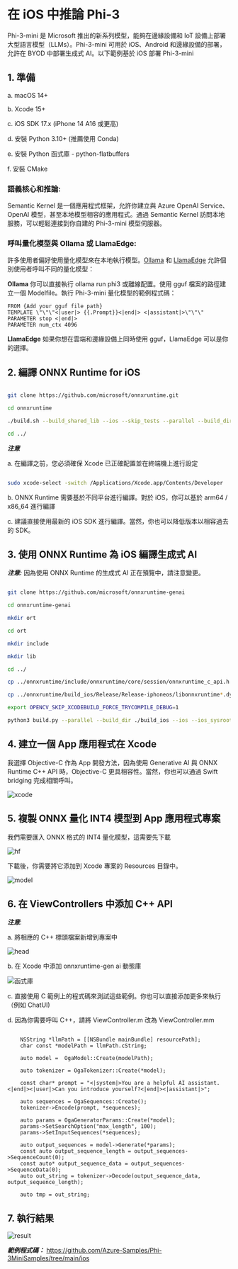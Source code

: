 ﻿# **在 iOS 中推論 Phi-3**

Phi-3-mini 是 Microsoft 推出的新系列模型，能夠在邊緣設備和 IoT 設備上部署大型語言模型（LLMs）。Phi-3-mini 可用於 iOS、Android 和邊緣設備的部署，允許在 BYOD 中部署生成式 AI。以下範例基於 iOS 部署 Phi-3-mini

## **1. 準備**

a. macOS 14+

b. Xcode 15+

c. iOS SDK 17.x (iPhone 14 A16 或更高)

d. 安裝 Python 3.10+ (推薦使用 Conda)

e. 安裝 Python 函式庫 - python-flatbuffers

f. 安裝 CMake

### 語義核心和推論:

Semantic Kernel 是一個應用程式框架，允許你建立與 Azure OpenAI Service、OpenAI 模型，甚至本地模型相容的應用程式。通過 Semantic Kernel 訪問本地服務，可以輕鬆連接到你自建的 Phi-3-mini 模型伺服器。

### 呼叫量化模型與 Ollama 或 LlamaEdge:

許多使用者偏好使用量化模型來在本地執行模型。[Ollama](https://ollama.com) 和 [LlamaEdge](https://llamaedge.com) 允許個別使用者呼叫不同的量化模型：

**Ollama**
你可以直接執行 ollama run phi3 或離線配置。使用 gguf 檔案的路徑建立一個 Modelfile。執行 Phi-3-mini 量化模型的範例程式碼：

```
FROM {Add your gguf file path}
TEMPLATE \"\"\"<|user|> {{.Prompt}}<|end|> <|assistant|>\"\"\"
PARAMETER stop <|end|>
PARAMETER num_ctx 4096
```

**LlamaEdge**
如果你想在雲端和邊緣設備上同時使用 gguf，LlamaEdge 可以是你的選擇。

## **2. 編譯 ONNX Runtime for iOS**

```bash

git clone https://github.com/microsoft/onnxruntime.git

cd onnxruntime

./build.sh --build_shared_lib --ios --skip_tests --parallel --build_dir ./build_ios --ios --apple_sysroot iphoneos --osx_arch arm64 --apple_deploy_target 17.5 --cmake_generator Xcode --config Release

cd ../

```

***注意***

a. 在編譯之前，您必須確保 Xcode 已正確配置並在終端機上進行設定

```bash

sudo xcode-select -switch /Applications/Xcode.app/Contents/Developer

```

b. ONNX Runtime 需要基於不同平台進行編譯。對於 iOS，你可以基於 arm64 / x86_64 進行編譯

c. 建議直接使用最新的 iOS SDK 進行編譯。當然，你也可以降低版本以相容過去的 SDK。

## **3. 使用 ONNX Runtime 為 iOS 編譯生成式 AI**

***注意:*** 因為使用 ONNX Runtime 的生成式 AI 正在預覽中，請注意變更。

```bash

git clone https://github.com/microsoft/onnxruntime-genai

cd onnxruntime-genai

mkdir ort

cd ort

mkdir include

mkdir lib

cd ../

cp ../onnxruntime/include/onnxruntime/core/session/onnxruntime_c_api.h ort/include

cp ../onnxruntime/build_ios/Release/Release-iphoneos/libonnxruntime*.dylib* ort/lib

export OPENCV_SKIP_XCODEBUILD_FORCE_TRYCOMPILE_DEBUG=1

python3 build.py --parallel --build_dir ./build_ios --ios --ios_sysroot iphoneos --ios_arch arm64 --ios_deployment_target 17.5 --cmake_generator Xcode --cmake_extra_defines CMAKE_XCODE_ATTRIBUTE_CODE_SIGNING_ALLOWED=NO

```

## **4. 建立一個 App 應用程式在 Xcode**

我選擇 Objective-C 作為 App 開發方法，因為使用 Generative AI 與 ONNX Runtime C++ API 時，Objective-C 更具相容性。當然，你也可以通過 Swift bridging 完成相關呼叫。

![xcode](../../imgs/03/iOS/xcode.png)

## **5. 複製 ONNX 量化 INT4 模型到 App 應用程式專案**

我們需要匯入 ONNX 格式的 INT4 量化模型，這需要先下載

![hf](../../imgs/03/iOS/hf.png)

下載後，你需要將它添加到 Xcode 專案的 Resources 目錄中。

![model](../../imgs/03/iOS/model.png)

## **6. 在 ViewControllers 中添加 C++ API**

***注意***:

a. 將相應的 C++ 標頭檔案新增到專案中

![head](../../imgs/03/iOS/head.png)

b. 在 Xcode 中添加 onnxruntime-gen ai 動態庫

![函式庫](../../imgs/03/iOS/lib.png)

c. 直接使用 C 範例上的程式碼來測試這些範例。你也可以直接添加更多來執行（例如 ChatUI)

d. 因為你需要呼叫 C++，請將 ViewController.m 改為 ViewController.mm

```objc

    NSString *llmPath = [[NSBundle mainBundle] resourcePath];
    char const *modelPath = llmPath.cString;

    auto model =  OgaModel::Create(modelPath);

    auto tokenizer = OgaTokenizer::Create(*model);

    const char* prompt = "<|system|>You are a helpful AI assistant.<|end|><|user|>Can you introduce yourself?<|end|><|assistant|>";

    auto sequences = OgaSequences::Create();
    tokenizer->Encode(prompt, *sequences);

    auto params = OgaGeneratorParams::Create(*model);
    params->SetSearchOption("max_length", 100);
    params->SetInputSequences(*sequences);

    auto output_sequences = model->Generate(*params);
    const auto output_sequence_length = output_sequences->SequenceCount(0);
    const auto* output_sequence_data = output_sequences->SequenceData(0);
    auto out_string = tokenizer->Decode(output_sequence_data, output_sequence_length);

    auto tmp = out_string;

```

## **7. 執行結果**

![result](../../imgs/03/iOS/result.jpg)

***範例程式碼：*** https://github.com/Azure-Samples/Phi-3MiniSamples/tree/main/ios

